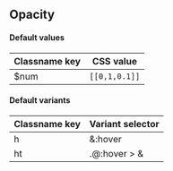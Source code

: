 ## Opacity


<!-- <values.opacity> -->
#### Default values
|Classname key|CSS value        |
|-------------|-----------------|
|$num         |```[[0,1,0.1]]```|

<!-- </values.opacity> -->


<!-- <variants.opacity> -->
#### Default variants
|Classname key|Variant selector|
|-------------|----------------|
|h            |&:hover         |
|ht           |.\@:hover > &   |

<!-- </variants.opacity> -->
